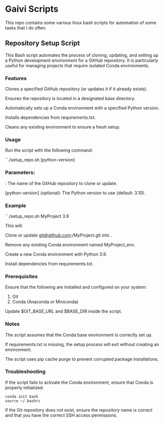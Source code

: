# Gaivi Scripts

This repo contains some various linux bash scripts for automation of some tasks that I do often.

## Repository Setup Script

This Bash script automates the process of cloning, updating, and setting up a Python development environment for a GitHub repository. It is particularly useful for managing projects that require isolated Conda environments.

### Features

Clones a specified GitHub repository (or updates it if it already exists).

Ensures the repository is located in a designated base directory.

Automatically sets up a Conda environment with a specified Python version.

Installs dependencies from requirements.txt.

Cleans any existing environment to ensure a fresh setup.

### Usage

Run the script with the following command:

``./setup_repo.sh <repo-name> [python-version]

### Parameters:

<repo-name>: The name of the GitHub repository to clone or update.

[python-version] (optional): The Python version to use (default: 3.10).

### Example

``./setup_repo.sh MyProject 3.9

This will:

Clone or update git@github.com:<user-name>/MyProject.git into <user-base-dir>.

Remove any existing Conda environment named MyProject_env.

Create a new Conda environment with Python 3.9.

Install dependencies from requirements.txt.

### Prerequisites

Ensure that the following are installed and configured on your system:

1. Git
2. Conda (Anaconda or Miniconda)

Update $GIT_BASE_URL and $BASE_DIR inside the script.

### Notes

The script assumes that the Conda base environment is correctly set up.

If requirements.txt is missing, the setup process will exit without creating an environment.

The script uses pip cache purge to prevent corrupted package installations.


### Troubleshooting

If the script fails to activate the Conda environment, ensure that Conda is properly initialized:
```
conda init bash
source ~/.bashrc
```
If the Git repository does not exist, ensure the repository name is correct and that you have the correct SSH access permissions.


